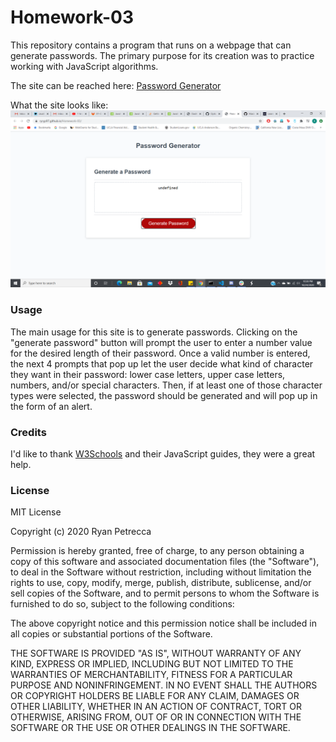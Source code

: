 # Homework-03

This repository contains a program that runs on a webpage that can generate passwords.  The primary purpose for its creation was to practice working with JavaScript algorithms.

The site can be reached here: [Password Generator](https://ryryp97.github.io/Homework-03/)

What the site looks like: 
![Password Generator](images/Password_Generator.png)

### Usage

The main usage for this site is to generate passwords.  Clicking on the "generate password" button will prompt the user to enter a number value for the desired length of their password.  Once a valid number is entered, the next 4 prompts that pop up let the user decide what kind of character they want in their password: lower case letters, upper case letters, numbers, and/or special characters.  Then, if at least one of those character types were selected, the password should be generated and will pop up in the form of an alert.

### Credits 

I'd like to thank [W3Schools](https://www.w3schools.com/) and their JavaScript guides, they were a great help.

### License

MIT License

Copyright (c) 2020 Ryan Petrecca

Permission is hereby granted, free of charge, to any person obtaining a copy of this software and associated documentation files (the "Software"), to deal in the Software without restriction, including without limitation the rights to use, copy, modify, merge, publish, distribute, sublicense, and/or sell copies of the Software, and to permit persons to whom the Software is furnished to do so, subject to the following conditions:

The above copyright notice and this permission notice shall be included in all copies or substantial portions of the Software.

THE SOFTWARE IS PROVIDED "AS IS", WITHOUT WARRANTY OF ANY KIND, EXPRESS OR IMPLIED, INCLUDING BUT NOT LIMITED TO THE WARRANTIES OF MERCHANTABILITY, FITNESS FOR A PARTICULAR PURPOSE AND NONINFRINGEMENT. IN NO EVENT SHALL THE AUTHORS OR COPYRIGHT HOLDERS BE LIABLE FOR ANY CLAIM, DAMAGES OR OTHER LIABILITY, WHETHER IN AN ACTION OF CONTRACT, TORT OR OTHERWISE, ARISING FROM, OUT OF OR IN CONNECTION WITH THE SOFTWARE OR THE USE OR OTHER DEALINGS IN THE SOFTWARE.
